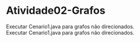 # Atividade02-Grafos

Executar Cenario1.java para grafos não direcionados.  
Executar Cenario1.java para grafos não direcionados.
